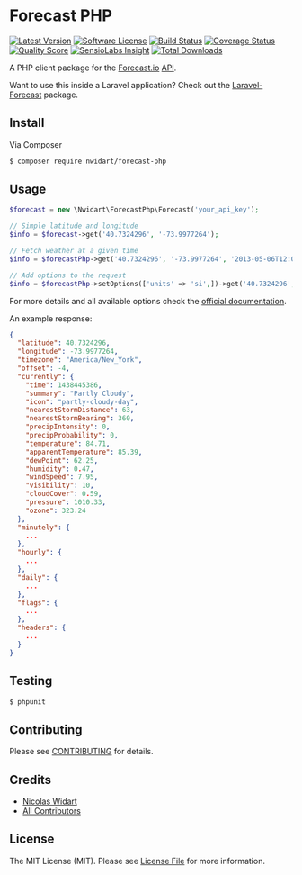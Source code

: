 # Forecast PHP

[![Latest Version](https://img.shields.io/github/release/nwidart/forecast-php.svg?style=flat-square)](https://github.com/nwidart/forecast-php/releases)
[![Software License](https://img.shields.io/badge/license-MIT-brightgreen.svg?style=flat-square)](LICENSE.md)
[![Build Status](https://img.shields.io/travis/nWidart/forecast-php/master.svg?style=flat-square)](https://travis-ci.org/nWidart/forecast-php)
[![Coverage Status](https://img.shields.io/scrutinizer/coverage/g/nWidart/forecast-php.svg?style=flat-square)](https://scrutinizer-ci.com/g/nWidart/forecast-php/code-structure)
[![Quality Score](https://img.shields.io/scrutinizer/g/nWidart/forecast-php.svg?style=flat-square)](https://scrutinizer-ci.com/g/nWidart/forecast-php)
[![SensioLabs Insight](https://img.shields.io/sensiolabs/i/072037a8-c4d0-4ef8-ad9d-7edcdaea4619.svg)](https://insight.sensiolabs.com/projects/072037a8-c4d0-4ef8-ad9d-7edcdaea4619)
[![Total Downloads](https://img.shields.io/packagist/dt/nwidart/forecast-php.svg?style=flat-square)](https://packagist.org/packages/nwidart/forecast-php)

A PHP client package for the [Forecast.io](https://forecast.io/) [API](https://developer.forecast.io/).

Want to use this inside a Laravel application? Check out the [Laravel-Forecast](https://github.com/nWidart/Laravel-forecast) package.

## Install

Via Composer

``` bash
$ composer require nwidart/forecast-php
```

## Usage

``` php
$forecast = new \Nwidart\ForecastPhp\Forecast('your_api_key');

// Simple latitude and longitude
$info = $forecast->get('40.7324296', '-73.9977264');

// Fetch weather at a given time
$info = $forecastPhp->get('40.7324296', '-73.9977264', '2013-05-06T12:00:00-0400');

// Add options to the request
$info = $forecastPhp->setOptions(['units' => 'si',])->get('40.7324296', '-73.9977264');

```

For more details and all available options check the [official documentation](https://developer.forecast.io/docs/v2).

An example response:

``` json
{
  "latitude": 40.7324296,
  "longitude": -73.9977264,
  "timezone": "America/New_York",
  "offset": -4,
  "currently": {
    "time": 1438445386,
    "summary": "Partly Cloudy",
    "icon": "partly-cloudy-day",
    "nearestStormDistance": 63,
    "nearestStormBearing": 360,
    "precipIntensity": 0,
    "precipProbability": 0,
    "temperature": 84.71,
    "apparentTemperature": 85.39,
    "dewPoint": 62.25,
    "humidity": 0.47,
    "windSpeed": 7.95,
    "visibility": 10,
    "cloudCover": 0.59,
    "pressure": 1010.33,
    "ozone": 323.24
  },
  "minutely": {
    ...
  },
  "hourly": {
    ...
  },
  "daily": {
    ...
  },
  "flags": {
    ...
  },
  "headers": {
    ...
  }
}
```

## Testing

``` bash
$ phpunit
```

## Contributing

Please see [CONTRIBUTING](CONTRIBUTING.md) for details.

## Credits

- [Nicolas Widart](https://github.com/nWidart)
- [All Contributors](../../contributors)

## License

The MIT License (MIT). Please see [License File](LICENSE.md) for more information.
